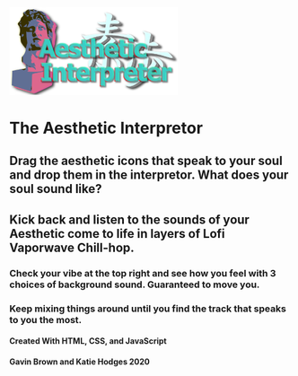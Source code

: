 <img src="images/logo.svg" width="300">

# The Aesthetic Interpretor

## Drag the aesthetic icons that speak to your soul and drop them in the interpretor. What does your soul sound like?

## Kick back and listen to the sounds of your Aesthetic come to life in layers of Lofi Vaporwave Chill-hop.

### Check your vibe at the top right and see how you feel with 3 choices of background sound. Guaranteed to move you.

### Keep mixing things around until you find the track that speaks to you the most.


#### Created With HTML, CSS, and JavaScript

#### Gavin Brown and Katie Hodges 2020
